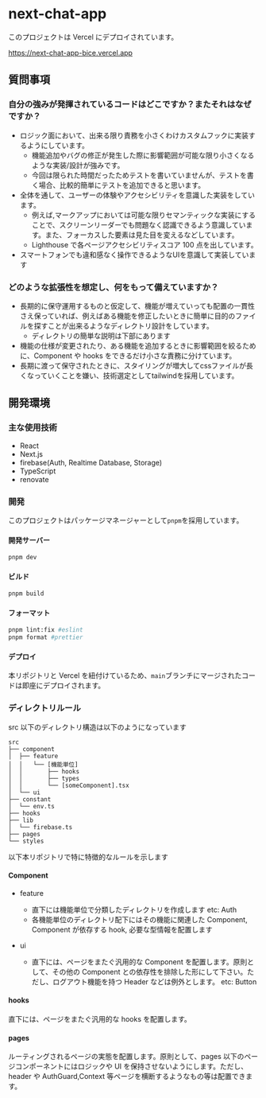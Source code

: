 # next-chat-app

このプロジェクトは Vercel にデプロイされています。

<https://next-chat-app-bice.vercel.app>

## 質問事項

### 自分の強みが発揮されているコードはどこですか？またそれはなぜですか？

- ロジック面において、出来る限り責務を小さくわけカスタムフックに実装するようにしています。
  - 機能追加やバグの修正が発生した際に影響範囲が可能な限り小さくなるような実装/設計が強みです。
  - 今回は限られた時間だったためテストを書いていませんが、テストを書く場合、比較的簡単にテストを追加できると思います。
- 全体を通して、ユーザーの体験やアクセシビリティを意識した実装をしています。
  - 例えば,マークアップにおいては可能な限りセマンティックな実装にすることで、スクリーンリーダーでも問題なく認識できるよう意識しています。また、フォーカスした要素は見た目を変えるなどしています。
  - Lighthouse で各ページアクセシビリティスコア 100 点を出しています。
- スマートフォンでも違和感なく操作できるようなUIを意識して実装しています

### どのような拡張性を想定し、何をもって備えていますか？

- 長期的に保守運用するものと仮定して、機能が増えていっても配置の一貫性さえ保っていれば、例えばある機能を修正したいときに簡単に目的のファイルを探すことが出来るようなディレクトリ設計をしています。
  - ディレクトリの簡単な説明は下部にあります
- 機能の仕様が変更されたり、ある機能を追加するときに影響範囲を絞るために、Component や hooks をできるだけ小さな責務に分けています。
- 長期に渡って保守されたときに、スタイリングが増大してcssファイルが長くなっていくことを嫌い、技術選定としてtailwindを採用しています。

## 開発環境

### 主な使用技術

- React
- Next.js
- firebase(Auth, Realtime Database, Storage)
- TypeScript
- renovate

### 開発

このプロジェクトはパッケージマネージャーとして`pnpm`を採用しています。

#### 開発サーバー

```sh
pnpm dev
```

#### ビルド

```sh
pnpm build
```

#### フォーマット

```sh
pnpm lint:fix #eslint
pnpm format #prettier
```

#### デプロイ

本リポジトリと Vercel を紐付けているため、`main`ブランチにマージされたコードは即座にデプロイされます。

### ディレクトリルール

src 以下のディレクトリ構造は以下のようになっています

```text
src
├── component
│  ├── feature
│  │   └── [機能単位]
│  │       ├── hooks
│  │       ├── types
│  │       └── [someComponent].tsx
│  └── ui
├── constant
│  └── env.ts
├── hooks
├── lib
│  └── firebase.ts
├── pages
└── styles
```

以下本リポジトリで特に特徴的なルールを示します

#### Component

- feature

  - 直下には機能単位で分類したディレクトリを作成します
    etc: Auth
  - 各機能単位のディレクトリ配下にはその機能に関連した Component, Component が依存する hook, 必要な型情報を配置します

- ui

  - 直下には、ページをまたぐ汎用的な Component を配置します。原則として、その他の Component との依存性を排除した形にして下さい。ただし、ログアウト機能を持つ Header などは例外とします。
    etc: Button

#### hooks

直下には、ページをまたぐ汎用的な hooks を配置します。

#### pages

ルーティングされるページの実態を配置します。原則として、pages 以下のページコンポーネントにはロジックや UI を保持させないようにします。ただし、header や AuthGuard,Context 等ページを横断するようなもの等は配置できます。

